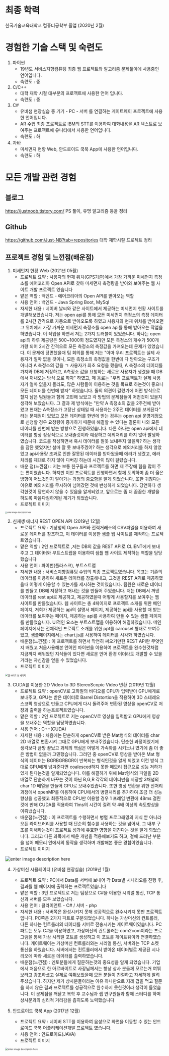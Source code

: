 # 최종 학력

한국기술교육대학교 컴퓨터공학부 졸업 (2020년 2월)

# 경험한 기술 스택 및 숙련도

  1. 파이썬
     - 19년도 서비스지향컴퓨팅 최종 웹 프로젝트와 알고리즘 문제풀이에 사용중인 언어입니다.
      - 숙련도 : 중
  2. C/C++ 
     - 대학 재학 시절 대부분의 프로젝트에 사용한 언어 입니다. 
      - 숙련도 : 중
  3. C# 
     - 유비샘 현장실습 중 기기 - PC - 서버 를 연결하는 게이트웨이 프로젝트에 사용한 언어입니다.
      - AR 수업 최종 프로젝트로 IBM의 STT를 이용하여 대화내용을 AR 텍스트로 보여주는 프로젝트에 유니티에서 사용한 언어입니다.
      - 숙련도 : 하
  4. 자바 
     - 미세먼지 현항 Web, 안드로이드 쿡북 App에 사용한 언어입니다.
      - 숙련도 : 하

# 모든 개발 관련 경험

## 블로그

https://justnoob.tistory.com/
PS 풀이, 유명 알고리즘 등을 정리

## Github

https://github.com/Just-NB?tab=repositories
대학 재학시절 프로젝트 정리

## 프로젝트 경험 및 느낀점(배운점)

  1. 미세먼지 현황 Web (2021년 05월)
     - 프로젝트 요약 : 사용자의 현재 위치(GPS기준)에서 가장 가까운 미세먼지 측정소를 에어코리아 Open API로 찾아 미세먼지 측정량을 받아와 보여주는 웹 사이트 개발 프로젝트 였습니다
      - 맡은 역할 : 백엔드 - 에어코리아의 Open API를 받아오는 역할
      - 사용 언어 : 백엔드 - Java Spring Boot, MySql
      - 자세한 내용 :
        네이버 날씨와 같은 사이트에서 제공하는 미세먼지 현황 사이트를 개발해보았습니다. 저는 open api를 통해 모든 미세먼지 측정소의 측정 데이터를 2시간 간격으로 자동으로 받아오도록 하였고 사용자의 현재 위치를 받아오면 그 위치에서 가장 가까운 미세먼지 측정소를 open api를 통해 받아오는 작업을 하였습니다.
        이 작업을 하면서 저는 2가지 트러블이 있었습니다.
        하나는 open api의 하루 제공량은 500~1000회 정도였지만 모든 측정소의 개수가 500개 가량 되어 2시간 간격으로 모든 측정소의 측정값을 가져오는데 문제가 있었습니다. 이 문제에 당면했을때 팀 회의를 통해 저는 "아마 우리 프로젝트는 실제 사용자가 얼마 없을 것이니, 모든 측정소의 측정값을 한번에 다 받아오는 구조가 아니라 A 측정소의 값을 ㄱ 사용자가 최초 요청을 했을때, A 측정소의 데이터를 가져와 DB에 저장하고, A측정소 값을 요청하는 새로운 사용자가 생겼을 때 DB에서 꺼내오는 방식 으로 하자" 하였고, 제 동료는 "우리 프로젝트가 실제 사용자가 얼마 없을지 몰라도, 많은 사람들이 이용하는 것을 목표로 하는것이 좋으니 모든 데이터를 한번에 받자" 하였습니다. 둘의 의견이 갈렸기에 어떤 방식으로 할지 남은 팀원들과 함께 고민해 보았고 각 방법의 문제점들이 어떤것이 있을지 생각해 보았습니다. 그 결과 제 방식에는 "만약 A 측정소의 값을 2주전에 받아왔고 현재는 A측정소가 고장난 상태일 때 사용자는 2주전 데이터를 보게된다" 라는 문제점이 있었고 모든 데이터를 한번에 받는 경우는 open api 운영계정으로 신청할 경우 요청량이 증가하기 때문에 해결할 수 있다는 결론이 나와 모든 데이터를 한번에 받는 방향으로 진행하였습니다.
        다른 하나는 open api에서 데이터를 항상 정상적으로 보내줄것이라 예상하고 예외처리를 하지 않아 발생하였습니다. 코드를 작성하면서 혹시 데이터를 잘못 보내주지 않을까? 하는 생각을 잠깐 했었지만 설마 잘 못 보내주겠어? 하는 생각으로 예외처리를 하지 않았었고 api사용량 초과로 인한 잘못된 데이터를 받아왔을때 에러가 생겼고, 에러처리를 제대로 하지 않아 디버깅 하는데 시간이 많이 걸렸습니다.
      - 배운 점(느낀점) : 저는 보통 친구들과 프로젝트를 하면 제 주장에 힘을 많이 주는 편이였습니다. 하지만 이번 프로젝트를 진행하면서 함께 토의하며 좀 더 옳은 방향이 어느것인지 알아가는 과정의 중요함을 알게 되었습니다. 또한 귀찮다는 이유로 예외처리를 무시하여 넘어갔던 것에 반성하게 되었습니다. 당연하다 생각한것이 당연하지 않을 수 있음을 알게되었고, 앞으로는 좀 더 꼼꼼한 개발을 하도록 마음다짐하게된 계기가 되었습니다.
      - 프로젝트 이미지 

<img src="https://img1.daumcdn.net/thumb/R1280x0/?scode=mtistory2&fname=https://blog.kakaocdn.net/dn/2J6Hw/btq7FG0Pe6G/RXqXSaXpgb7GC4V5IGUCek/img.png" alt="enter image description here" style="zoom: 40%;" />



2. 신재생 에너지 REST OPEN API (2019년 12월)
   - 프로젝트 요약 : 기상청의 Open API와 전력거래소의 CSV파일을 이용하여 새로운 데이터를 창조하고, 이 데이터를 이용한 샘플 웹 사이트를 제작하는 프로젝트였습니다.
   - 맡은 역할 : 2인 프로젝트로 ,저는 DB의 값을 REST API로 CLIENT에게 보내주고 그 데이터와 부트스트랩을 이용하여 샘플 웹 사이트 제작하는 역할을 담당했습니다
   - 사용 언어 : 파이썬(플라스크), 부트스트랩
   - 자세한 내용 : 
     서비스지향컴퓨팅 수업의 최종 프로젝트였습니다. 목표는 기존의 데이터를 이용하여 새로운 데이터를 창출해내고, 그것을 REST API로 제공하였을때 어떻게 이용할 수 있는가를 제시하는 것이였습니다. 팀원은 새로운 데이터를 만들고 DB에 저장하고 꺼내는 것을 만들어 주었습니다. 저는 DB에서 꺼낸 데이터를 rest api로 제공하고, 제공하였을때 어떻게 사용할지를 보여주는 웹 사이트를 만들었습니다. 웹 사이트는 총 4페이지로 프로젝트 소개를 위한 메인 페이지, 저희가 제공하는 api의 설명서 페이지, 제공하는 api를 사용할 때 받는 데이터를 보여주는 페이지, 제공하는 api를 사용하여 만들 수 있는 샘플 페이지를 만들었습니다. UI적인 요소는 부트스트랩을 이용하여 해결하였습니다. 메인 페이지에서는 전체적인 프로젝트 소개를 위한 ppt를 carousel 형태로 보여주었고, 샘플페이지에서는 chart.js를 사용하여 데이터를 시각화 하였습니다.
   - 배운점(느낀점) : 이 프로젝트를 하면서 막연히 써오기만한 REST API란 무엇인지 배웠고 처음사용해본 언어인 파이썬을 이용하여 프로젝트를 완수한것처럼 지금까지 배워왔던 지식들이 있다면 새로운 언어 환경 이더라도 개발할 수 있을거라는 자신감을 얻을 수 있었습니다.
   - 프로젝트 이미지

<img src="https://user-images.githubusercontent.com/26599463/118591324-f53d7380-b7de-11eb-84ce-c0cb544434ae.png" alt="웹 사이트 첫 페이지" style="zoom:50%;" />



3. CUDA를 이용한 2D Video to 3D StereoScopic Video 변환 (2019년 12월)
   - 프로젝트 요약 : openCV로 고화질의 비디오를 CPU가 입력받아 GPU에게로 보내주고, GPU는 받은 데이터로 Barrel Distortion을 적용하여 3D 스테레오스코픽 영상으로 만들고 CPU에게 다시 돌려주어 변환된 영상을 openCV로 저장과 출력을 하는프로젝트였습니다.
   - 맡은 역할 :  2인 프로젝트로 저는 openCV로 영상을 입력받고 GPU에게 영상을 보내주는 역할을 담당하였습니다.
   - 사용 언어 : C++(CUDA)
   - 자세한 내용 : 
     처음에는 단순하게 openCV로 받은 Mat형식의 데이터를 char 2D 배열로 변환시켜 그대로 GPU에게 보내주었습니다. 단순한 과정이였기에 생각보다 금방 끝났고 과제의 핵심은 어떻게 가속화를 시키느냐 였기에 좀 더 좋은 방법이 없을까 고민했습니다. 그러던 중 openCV로 영상을 받아온 Mat 형식의 데이터는 BGRBGRBGR이 반복되는 형식인것을 알게 되었고 이런 방식 그대로 GPU에게 넘겨준다면 coalesced하지 못한 메모리 접근으로 성능 저하가 있게 된다는것을 알게되었습니다. 이를 해결하기 위해 Mat형식의 파일을 2D 배열로 단순하게 바꾸는 것이 아닌 B,G,R 각각의 데이터만을 저장할 3채널의 char 1D 배열을 만들어 GPU로 보내주었습니다. 또한 영상 변환을 위한 전처리 과정에서 openMP를 이용하여 CPU에서의 병렬처리를 추가하여 조금 더 성능향상을 성공했고 최종적으로 CPU만 이용할 경우 1 프레임 변환에 48ms 걸린것에 반해 CUDA를 적용하여 11ms의 시간이 걸려 약 4배 이상의 속도향상을 이뤄냈습니다.
   - 배운점(느낀점) : 이 프로젝트를 수행하면서 병렬 프로그래밍의 지식 뿐 아니라 오픈 라이브러리를 사용할 때 단순히 함수를 사용하는 것을 넘어서, 그 내부 구조를 이해하는것이 프로젝트 성과에 유효한 영향을 끼친다는 것을 알게 되었습니다. 그리고 다른 과목에서 배운 개념을 적용해보기도 하고, 겉에 드러난 부분을 넘어 메모리 안에서의 동작을 생각하며 개발해본 좋은 경험이였습니다.
   - 프로젝트 이미지 

<img src="https://user-images.githubusercontent.com/26599463/118616656-db128e00-b7fc-11eb-9c7c-9b5ac2b95fd9.png" alt="enter image description here"  />



4. 가상머신 시뮬레이터 (유비샘 현장실습) (2019년 1월)

   - 프로젝트 요약 : PC에서 Data를 서버에 보내어 각 Data별 시나리오를 진행 후, 결과를 웹 페이지에 출력하는 프로젝트였습니다
   - 맡은 역할 : 3인 프로젝트로 저는 팀장으로 C#을 이용한 시리얼 통신, TCP 통신과 서버를 모두 보았습니다.
   - 사용 언어 : 클라이언트 - C# / 서버 - php
   - 자세한 내용 : 서버쪽은 완성시키지 못해 성공적으로 완수시키지 못판 프로젝트입니다. PC쪽은 2가지 파트로 구분되었습니다. 하나는 가상머신의 컨트롤러, 다른 하나는 컨트롤러의 데이터를 서버로 전송시키는 게이트웨이였습니다. PC파트는 모두 C#을 이용하였고, 가상머신의 컨트롤러는 com2com이라는 프로그램을 통해 가상 시리얼 포트를 생성하고 이 포트를 게이트웨이와 연결하였습니다. 게이트웨이는 가상머신 컨트롤러와는 시리얼 통신, 서버와는 TCP 소켓 통신을 하였습니다. 서버에서는 컨트롤러에서 받아온 데이터별로 제공된 시나리오에 따라 새로운 데이터를 출력하였습니다.
   - 배운점(느낀점) : 멘토분들에게 질문하는것의 중요성을 알게 되었습니다. 기업에서 처음으로 한 아르바이트로 사장님께서는 항상 상사 분들께 모르는거 여쭤보라고 강조하셨고 실제로 여쭤보았을때 모든 분들이 친절하고 자세하게 알려주셨습니다. 하지만 제가 상사분들이라는 이유 하나만으로 지레 겁을 먹고 질문을 하지 않은 결과 프로젝트를 성공적으로 완수하지 못한것이라 생각이 들었습니다. 이 문제점을 깨닫고 복학 후 교수님과 랩 연구원들과 함께 스터디를 하며 상사분과의 심리적 거리감을 좁히도록 노력했습니다

   

5. 안드로이드 쿡북 App (2017년 12월)
   - 프로젝트 요약 : 네이버 STT를 이용하여 음성으로 화면을 이동할 수 있는 안드로이드 쿡북 어플리케이션개발 프로젝트 였습니다.
   - 사용 언어 : 안드로이드(JAVA)
   - 프로젝트 이미지 

 <img src="https://user-images.githubusercontent.com/26599463/118635048-241f0e00-b80e-11eb-95d2-5156a86f9dd4.png" alt="enter image description here" style="zoom:50%;" />
